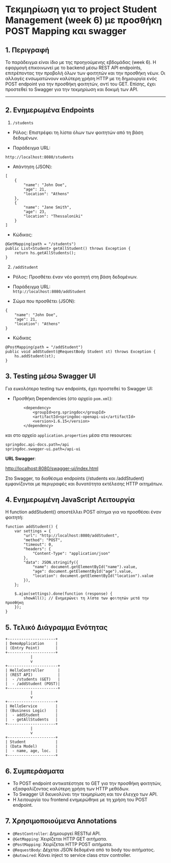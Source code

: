 # Τεκμηρίωση για το project Student Management (week 6) με προσθήκη POST Mapping και swagger 

## 1. Περιγραφή

Το παράδειγμα είναι ίδιο με της προηγούμενης εβδομάδας (week 6). Η εφαρμογή επικοινωνεί με το backend μέσω REST API endpoints, επιτρέποντας την προβολή όλων των φοιτητών και την προσθήκη νέων. Οι αλλαγές ενσωματώνουν καλύτερη χρήση HTTP με τη δημιουργία ενός POST endpoint για την προσθήκη φοιτητών, αντί του GET. Επίσης, έχει προστεθεί το Swagger για την τεκμηρίωση και δοκιμή των API.

<hr>

## 2. Ενημερωμένα Endpoints

1. `/students`  

  - Ρόλος: Επιστρέφει τη λίστα όλων των φοιτητών από τη βάση δεδομένων.

  - Παράδειγμα URL:

`http://localhost:8080/students`

  - Απάντηση (JSON):
  
```
[
    {
        "name": "John Doe",
        "age": 21,
        "location": "Athens"
    },
    {
        "name": "Jane Smith",
        "age": 23,
        "location": "Thessaloniki"
    }
]
```

  - Κώδικας:
```
@GetMapping(path = "/students")
public List<Student> getAllStudent() throws Exception {
    return hs.getAllStudents();
}
```

2. `/addStudent`  

  - Ρόλος: Προσθέτει έναν νέο φοιτητή στη βάση δεδομένων.   
  - Παράδειγμα URL:   
`http://localhost:8080/addStudent`

  - Σώμα που προσθέτει (JSON):
```
{
    "name": "John Doe",
    "age": 21,
    "location": "Athens"
}
```

  - Κώδικας  
```
@PostMapping(path = "/addStudent")
public void addStudent(@RequestBody Student st) throws Exception {
    hs.addStudent(st);
}
```

## 3. Testing μέσω Swagger UI

Για ευκολότερο testing των endpoints, έχει προστεθεί το Swagger UI:

- Προσθήκη Dependencies (στο αρχείο `pom.xml`):   
```
		<dependency>
		    <groupId>org.springdoc</groupId>
		    <artifactId>springdoc-openapi-ui</artifactId>
		    <version>1.6.15</version>
		</dependency>
```

και στο αρχείο `application.properties` μέσα στα resources:
```
springdoc.api-docs.path=/api
springdoc.swagger-ui.path=/api-ui
```

**URL Swagger**:  

[http://localhost:8080/swagger-ui/index.html](http://localhost:8080/swagger-ui/index.html)

Στο Swagger, τα διαθέσιμα endpoints (/students και /addStudent) εμφανίζονται με περιγραφές και δυνατότητα εκτέλεσης HTTP αιτημάτων.

## 4. Ενημερωμένη JavaScript Λειτουργία

Η function addStudent() αποστέλλει POST αίτημα για να προσθέσει έναν φοιτητή:
```
function addStudent() {  
    var settings = {
        "url": "http://localhost:8080/addStudent",
        "method": "POST",
        "timeout": 0,
        "headers": {
            "Content-Type": "application/json"
        },
        "data": JSON.stringify({
            "name": document.getElementById("name").value,
            "age": document.getElementById("age").value,
            "location": document.getElementById("location").value
        }),
    };

    $.ajax(settings).done(function (response) {
        showAll(); // Ενημερώνει τη λίστα των φοιτητών μετά την προσθήκη
    });
}
```

## 5. Τελικό Διάγραμμα Ενότητας

```
+---------------------+
| DemoApplication     |
| (Entry Point)       |
+---------------------+
           |
           v
+----------------------+
| HelloController      |
| (REST API)           |
|  - /students (GET)   |
|  - /addStudent (POST)|
+----------------------+
           |
           v
+---------------------+
| HelloService        |
| (Business Logic)    |
|  - addStudent       |
|  - getAllStudents   |
+---------------------+
           |
           v
+---------------------+
| Student             |
| (Data Model)        |
|  - name, age, loc.  |
+---------------------+
```

## 6. Συμπεράσματα

- Το POST endpoint αντικατέστησε το GET για την προσθήκη φοιτητών, εξασφαλίζοντας καλύτερη χρήση των HTTP μεθόδων.    
- Το Swagger UI διευκολύνει την τεκμηρίωση και τον έλεγχο των API.    
- Η λειτουργία του frontend ενημερώθηκε με τη χρήση του POST endpoint.   

## 7. Χρησιμοποιούμενα Annotations

- `@RestController`: Δημιουργεί RESTful API.   
- `@GetMapping`: Χειρίζεται HTTP GET αιτήματα.   
- `@PostMapping`: Χειρίζεται HTTP POST αιτήματα.   
- `@RequestBody`: Δέχεται JSON δεδομένα από το body του αιτήματος.   
- `@Autowired`: Κάνει inject το service class στον controller.   
